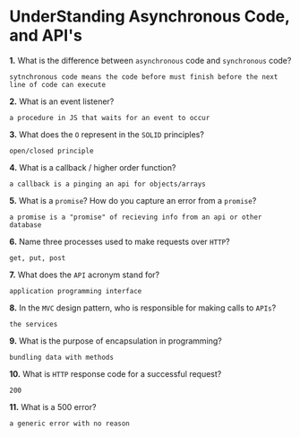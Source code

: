# UnderStanding Asynchronous Code, and API's

**1.** What is the difference between `asynchronous` code and `synchronous` code?
<!-- enter you answer in the space below -->
```
sytnchronous code means the code before must finish before the next line of code can execute
```
**2.** What is an event listener?
<!-- enter you answer in the space below -->
```
a procedure in JS that waits for an event to occur
```
**3.** What does the `O` represent in the `SOLID` principles?
<!-- enter you answer in the space below -->
```
open/closed principle
```
**4.** What is a callback / higher order function?
<!-- enter you answer in the space below -->
```
a callback is a pinging an api for objects/arrays
```
**5.** What is a `promise`? How do you capture an error from a `promise`?
<!-- enter you answer in the space below -->
```
a promise is a "promise" of recieving info from an api or other database
```
**6.** Name three processes used to make requests over `HTTP`?
<!-- enter you answer in the space below -->
```
get, put, post
```
**7.** What does the `API` acronym stand for?
<!-- enter you answer in the space below -->
```
application programming interface
```
**8.** In the `MVC` design pattern, who is responsible for making calls to `APIs`?
<!-- enter you answer in the space below -->
```
the services
```
**9.** What is the purpose of encapsulation in programming?
<!-- enter you answer in the space below -->
```
bundling data with methods
```
**10.** What is `HTTP` response code for a successful request?
<!-- enter you answer in the space below -->
```
200
```
**11.** What is a 500 error?
<!-- enter you answer in the space below -->
```
a generic error with no reason
```